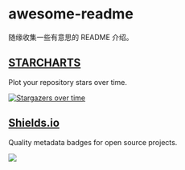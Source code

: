 # awesome-readme

随缘收集一些有意思的 README 介绍。

## [STARCHARTS](https://starchart.cc/)

Plot your repository stars over time.

[![Stargazers over time](https://starchart.cc/alpha87/awesome-readme.svg)](https://starchart.cc/alpha87/awesome-readme)
 
## [Shields.io](https://shields.io/)

Quality metadata badges for open source projects.

![](https://img.shields.io/github/stars/alpha87/awesome-readme?style=social)
